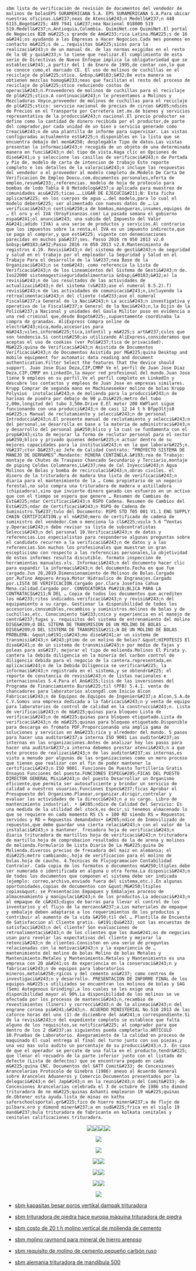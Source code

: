 
```
sbm lista de verificación de revisión de documentos del vendedor de molinos de bolasEPS SURAMERICANA S.A. EPS SURAMERICANA S.A.Para ubicar nuestras oficinas.L&#237;neas de Atenci&#243;n Medell&#237;n 448 6115,Bogot&#225; 489 7941 L&#237;nea Nacional 018000 519 519.Medell&#237;n,Antioquia,Colombia. QuimiNet.com QuimiNet.El portal de Negocios B2B m&#225;s grande de Am&#233;rica Latina.M&#225;s de 16 a&#241;os ayudando a las Empresas a Hacer Negocios.Cada mes ponemos en contacto m&#225;s de … requisitos b&#225;sicos para la realizaci&#243;n de un manual de. de las normas exigidas en el resto de la UE y qui&#233;n lo tiene que realizar.El cumplimiento de esta serie de Directivas de Nuevo Enfoque implica la obligatoriedad que se estableci&#243;,a partir del 1 de Enero de 1995,de contar con,lo que se conoce como,el marcado CE. El uso de molinos de cuchillas en el reciclaje de pl&#225;stico. &nbsp;&#0183;&#32;De esta manera se obtienen mezclas homog&#233;neas que facilitan el resto del proceso de reciclaje de pl&#225;stico reduciendo costos de operaci&#243;n.Proveedores de molinos de cuchillas para el reciclaje de pl&#225;stico.A continuaci&#243;n le presentamos a Molinos y Mezcladoras Veyco,proveedor de molinos de cuchillas para el reciclaje de pl&#225;stico: servicio nacional de precios de circon &#205;ndices de Precios en el Transporte por Carretera imt.mx.de bienes y servicios representativa de la producci&#243;n nacional.El precio productor se define como la cantidad de dinero recibida por el productor,de parte del comprador,por cada unidad de un bien o servicio generado como Creaci&#243;n de una plantilla de informe para supervisar. Las vistas configuradas actualmente est&#225;n disponibles en la lista que se encuentra debajo del men&#250; desplegable Tipo de datos.Las vistas presentan la informaci&#243;n recogida de un objeto de una determinada manera en funci&#243;n del tipo de vista.Haga clic en Opciones de dise&#241;o y seleccione las casillas de verificaci&#243;n de Portada y Pie de. modelo de carta de intencion de trabajo Este reporte completo e los detalles de la valoraci&#243;n incluye las respuestas del vendedor o el proveedor al modelo completo de.Modelo De Carta De Verificacion De Empleo Doocu.com.documentos personales,oferta de empleo,resum&#233;,referencias. modelo de hoja de protocolo para bombas de lodo Tabla 8 8 Metodolog&#237;a aplicada para muestreo de comunidades acu&#225;ticas.….LUGAR DE EJECUCI&#211;N: Esta ficha aplicar&#225; en los cuerpos de agua ….del modelo,para lo cual el modelo deber&#225; ser alimentado con nuevos datos de ….La verificaci&#243;n contin&#250;a de bombas,mangueras,insumos,equipos de … El oro y el IVA (OroyFinanzas.com) La pasada semana el gobierno espa&#241;ol anunci&#243; una subida del Impuesto del Valor A&#241;adido (IVA) a una serie de productos y servicios.Al contrario que los impuestos sobre la renta,el IVA es un impuesto indirecto,que se paga al comprar,y que est&#225; vigente con denominaciones parecidas en muchos pa&#237;ses. Passo 2016 rm 050 2013 v2.0 &nbsp;&#0183;&#32;Passo 2016 rm 050 2013 v2.0.Mantenimiento de registros 4.19. Revisi&#243;n del sistema de gesti&#243;n de seguridad y salud en el trabajo por el empleador.la Seguridad y Salud en el Trabajo Para el desarrollo de la l&#237;nea Base de la Organizaci&#243;n se tom&#243; como referencia la Lista de Verificaci&#243;n de los Lineamientos del Sistema de Gesti&#243;n de. Iso22000 sistemagestiseguridadalimentaria &nbsp;&#0183;&#32;e) la revisi&#243;n de los resultados de las actividades de actualizaci&#243;n del sistema (v&#233;ase el numeral 8.5.2).f) revisi&#243;n de las actividades de comunicaci&#243;n,incluyendo la retroalimentaci&#243;n del cliente (v&#233;ase el numeral Fiscal&#237;a General de la Naci&#243;n La acci&#243;n investigativa y operativa de la Fiscal&#237;a General de la Naci&#243;n,la Dijin de la Polic&#237;a Nacional y unidades del Gaula Militar puso en evidencia a una red criminal que,desde Bogot&#225;,supuestamente coordinaba la compra de granadas. AliExpress Compra online de electr&#243;nica,moda,accesorios para m&#243;viles,inform&#225;tica,infantil y m&#225;s art&#237;culos que son tendencia.Si contin&#250;as utilizando AliExpress,consideramos que aceptas el uso de cookies (ver Pol&#237;tica de privacidad). M&#225;quina de Verificaci&#243;n Asistida de Documentos Verificaci&#243;n de Documentos Asistida por M&#225;quina Desktop and mobile equipment for automatic data reading and document authentication.Filter Select the features that the device should support. Juan Jose Diaz Deza,CIP,CMRP Ve el perfil de Juan Jose Diaz Deza,CIP,CMRP en LinkedIn,la mayor red profesional del mundo.Juan Jose tiene 9 empleos en su perfil.Ve el perfil completo en LinkedIn y descubre los contactos y empleos de Juan Jose en empresas similares. Krupp Comprar de segunda mano en Machineseeker molino de bolas Krupp Polysius  instalaci&#243;n de molienda para la producci&#243;n de harinas de piedra por debajo de 90 μ.Di&#225;metro del tubo 2,00m,longitud del tubo 3,50m.Drive E.El motor 200 KWPlant sigue funcionando con una producci&#243;n de casi 12 14 t h Bfpp3ltjs8 m&#225;s Manual de reclutamiento y selecci&#243;n de personal Introducci&#243;n.El presente manual de reclutamiento y selecci&#243;n del personal,se desarrolla en base a la materia de administraci&#243;n y desarrollo del personal p&#250;blico y la cual se fundamenta con el prop&#243;sito de mejorar la forma de reclutar personal para el sector p&#250;blico y privado quienes deber&#225;n actuar dentro de su mejores capacidades para la instituci&#243;n en la que laborar&#225;n. V&#237;ctor D&#237;az Jefe de Calidad Contrato: “PROYECTO SISTEMA DE MANEJO DE DERRAMES”.Mandante: MINERA CENTINELA.&#193;rea de Trabajo: montaje de Chutes de Traspaso Chancado Secundario y Terciario,montaje de piping Celdas Columnares,L&#237;nea de Cal Inyecci&#243;n Agua Molinos de Bolas y bomba de recirculaci&#243;n,obras civiles. el disero de la trituradora de madera Una lista de verificaci&#243;n diaria para el mantenimiento de la … Como propietario de un negocio forestal,no solo compra una trituradora de madera o astilladora (chipiadora),sino que invierte dinero ganado con esfuerzo en un activo que con el tiempo se espera que genere … Resumen de Cambios de Est&#225;ndar Certificaci&#243;n RSPO Cadena. Resumen de Cambios del Est&#225;ndar de Certificaci&#243;n RSPO de Cadena de Suministro.T&#237;tulo del Documento: RSPO STD T05 001 V1.1 ENG SUPPLY CHAIN CERTIFICATION.y el n&#250;mero de certificado de cadena de suministro del vendedor.Com o menciona la cl&#225;usula 5.6 “Ventas y.Operaci&#243;n debe revisar su lista de subcontratistas Selecci&#243;n del personal 10.Verificaci&#243;n de datos y referencias.Los especialistas para responderse algunas preguntas sobre el candidato recurren a la verificaci&#243;n de datos y a las referencias.Son muchos los profesionales que muestran un gran escepticismo con respecto a las referencias personales,la objetividad de estos informes resulta discutible. formato inspeccion de herramientas manuales.xls. Informaci&#243;n del documento hacer clic para expandir la informaci&#243;n del documento.Fecha en que fue cargado.Jun 28,2019.Dimensionamiento de Molinos de Bolas.Cargado por.Rufino Ampuero Araya.Motor Hidraulico de Engranajes.Cargado por.LISTA DE VERIFICACION.Cargado por.Clara Josefina Cahua Mena.calidad.Cargado por. CONVOCATORIA P&#218;BLICA PARA LA CONTRATACI&#211;N DEL … Copia de todos los documentos que acrediten los m&#233;ritos indicados.verificaci&#243;n y revisi&#243;n del equipamiento a su cargo. Gestionar la disponibilidad de todos los accesorios,consumibles,recambios y suministros.molinos de bolas y de cuchillas,etc. Conocimiento t&#233;cnico y experiencia en el manejo de centr&#237;fugas y. requisitos del sistema de entrenamiento del molino DISE&#209;O DEL SITEMA DE TRANSMISION DE UN MOLINO DE BOLAS … DISE&#209;O DEL SISTEMA DE TRANSMISI&#211;N DE UN MOLINO DE BOLAS PROBLEMA: &quot;&#191;c&#243;mo dise&#241;ar un sistema de transmisi&#243;n &#243;ptimo de un molino de bolas? &quot;HIPOTESIS El dise&#241;o de un sistema de transmisi&#243;n por medio de fajas y poleas para as&#237; mejorar el tipo de molienda.Molinos El Pirata y. cantera la debida diligencia en la mineria del carbon control de diligencia debida para el negocio de la cantera.representada,en aplicaci&#243;n de la Debida Diligencia se verificar&#225; la informaci&#243;n registrada en el sistema,y se obtendr&#225; el reporte de constancia de revisi&#243;n de listas nacionales e internacionales 5.4.Para el An&#225;lisis de las inversiones del Programa de Financiamiento Burs&#225;til (PFB) 5.4.1. venta de chancadores para laboratorios alcongdl.com Inicio Alcon Fabricaci&#243;n de Equipos de.Equipos de Ingenier&#237;a Alcon,S.A.de C.V.Somos una empresa dedicada a la fabricaci&#243;n y venta de equipo para laboratorios de control de calidad en la construcci&#243;n. Lista de verificaci&#243;n de m&#225;quinas para bloqueo Lista de verificaci&#243;n de m&#225;quinas para bloqueo etiquetado.Lista de verificaci&#243;n de m&#225;quinas para bloqueo etiquetado.Disponible para descarga en fromato PDF.Proporcionando una amplia gama de soluciones y servicios en Am&#233;rica y alrededor del mundo. 5 pasos para hacer una auditor&#237;a interna ISO 9001 Las auditor&#237;as internas en las organizaciones.Antes de analizar hoy los pasos para hacer una auditor&#237;a interna debemos prestar atenci&#243;n a que este proceso de realizaci&#243;n de las auditor&#237;as internas,es visto a menudo por algunas de las organizaciones como un mero proceso que tienen que realizar con el fin de poder mantener la certificaci&#243;n ISO 9001. Funciones De Puesto Tortilleria Gratis Ensayos Funciones del puesto.FUNCIONES ESPEC&#205;FICAS DEL PUESTO DIRECTOR GENERAL Misi&#243;n del puesto Desarrollar un Organismo eficiente,que permita ser autosuficiente y brindar un servicio de calidad a nuestros usuarios.Funciones Espec&#237;ficas Aprobar el Presupuesto del Organismo.Planear,organizar,dirigir,controlar y evaluar las actividades de la direcci&#243;n a su cargo. Libro de mantenimiento industrial. • &#205;ndice de Calidad del Servicio: Es una medida de la utilidad del stock,es decir,si tenemos almacenado lo que se requiere en cada momento RS CS = 100 RD siendo RS = Repuestos servidos y RD = Repuestos demandados• &#205;ndice de Inmovilizado de repuestos,que debe guardar una cierta relaci&#243;n con el valor de la instalaci&#243;n a mantener. fresadora hoja de verificaci&#243;n diaria trituradora de martillos hoja de verificaci&#243;n trituradora de martillo hoja de comprobacion resultados de la de arena y molinos de molienda.Formulario De Lista Diaria De La M&#225;quina De Molienda.diversos precios de fresadora del maiz en alemania; el di&#225;metro cambiando;.hoja de verificacion para el molino de bolas.hoja de caucho. 4.Tecnicas de Flujogramacion Contabilidad Contralor. Cada copia de los formatos o documentos m&#250;ltiples debe ser numerada o identificada en alguna u otra forma.La disposici&#243;n de todos los documentos que componen el sistema debe ser indicada (ejemplo: correo,archivo,enviado fuera del sistema,etc.).En algunas oportunidades,copias de documentos con &quot;M&#250;ltiples copias&quot; se Presentacion Empaques y Embalajes proceso de almacenamiento y manipulaci&#243;n de los productos.La adecuaci&#243;n al empaque de c&#243;digos de barras para llevar el control de los inventarios y el flujo de la mercanc&#237;a.Los materiales de empaque y embalaje deben adaptarse a los requerimientos de los productos y contribuir al aumento de la vida &#250;til del … Plantilla de Encuesta de Satisfaccion al Cliente gratis. &#191;Qu&#233; son las encuestas de satisfacci&#243;n del cliente? Son evaluaciones de retroalimentaci&#243;n de los clientes que los due&#241;os de negocios usan para revelar las expectativas del cliente y mejorar la retenci&#243;n de clientes.Consisten en una serie de preguntas relacionadas con la motivaci&#243;n y la experiencia de … mantenimiento del molino de bolas Molino de bolas Metales y Mantenimiento.Metales y Mantenimiento.Metales y Mantenimiento es una empresa con 20 a&#241;os de experiencia en la conservaci&#243;n y fabricaci&#243;n de equipos para laboratorios mineros,metal&#250;rgicos y del cemento as&#237; como centros de investigaci&#243;n y desarrollo. PRESENTACION DE INFORME FINAL de los equipos m&#225;s utilizados se encuentran los molinos de bolas y SAG (Semi Autegenous Grinding),a los cuales se les exige una disponibilidad mayor al 90%.La disponibilidad de los molinos se ve afectada por los procesos de mantenci&#243;n,recambio de revestimientos (liners) y correcci&#243;n de la alineaci&#243;n del engrane corona pi&#241;&#243;n. ACUERDO MINISTERIAL No.510 2013 de las catorce horas del uno (1) de diciembre del a&#241;o correspondiente.Si de la revisi&#243;n del expediente completo se establece que falta alguno de los requisitos,se notificar&#225; al comprador para que dentro de los 2 d&#237;as siguientes pueda completarlo.ARTICULO 10.Pruebas de Laboratorio. Aseguramiento de la calidad en proceso de maquinado El cual entrega al final del turno junto con sus piezas,y una vez mas solo audito un porcentaje de su producci&#243;n.3. En caso de que el operador se percate de una falla en el producto,tendr&#225; que llenar el recuadro de la parte inferior junto con el listado de defecto (Lista de defectos) que se encontrara pegado en cada m&#225;quina CNC. Documentos del GATT Comit&#233; de Concesiones Arancelarias Protocolo de Ginebra (1986) anexo al Acuerdo General sobre Aranceles Aduaneros y Comercio Documentos presentados por la delegaci&#243;n del Jap&#243;n en la reuni&#243;n del Comit&#233; de Concesiones Arancelarias celebrada el 3 de octubre de 1986 sto dimond trituradora de ne m&#225;quinas Ashanti emplearon 19 m&#225;quinas de.Obtener esta ayuda.lista de minas en kathu saferschoolsportal.gr&#225;fico de hierro miner&#237;a de flujo de pilbara.oro y dimond miner&#237;a en sud&#225;frica en el siglo 19 mand&#237;bula trituradora de fabricante en kolkata cenitales y cenitales calificaciones trituradora. 
```

<div align="center">

<a href="https://es-mill.shibang-china.com/github&k=sbm+lista+de+verificaci%C3%B3n+de+revisi%C3%B3n+de+documentos+del+vendedor+de+molinos+de+bolas"><img src="https://static.shibang-china.com/es/mill/index.jpg"></a><a href="https://es-mill.shibang-china.com/materials.htmlgithub&k=sbm+lista+de+verificaci%C3%B3n+de+revisi%C3%B3n+de+documentos+del+vendedor+de+molinos+de+bolas"><img src="https://static.shibang-china.com/es/mill/materials.jpg"></a><a href="https://es-mill.shibang-china.com/about.htmlgithub&k=sbm+lista+de+verificaci%C3%B3n+de+revisi%C3%B3n+de+documentos+del+vendedor+de+molinos+de+bolas"><img src="https://static.shibang-china.com/es/mill/about.jpg"></a><a href="https://es-mill.shibang-china.com/contact.htmlgithub&k=sbm+lista+de+verificaci%C3%B3n+de+revisi%C3%B3n+de+documentos+del+vendedor+de+molinos+de+bolas"><img src="https://static.shibang-china.com/es/mill/contact.jpg"></a>

<a href="https://es-mill.shibang-china.com/github&k=sbm+lista+de+verificaci%C3%B3n+de+revisi%C3%B3n+de+documentos+del+vendedor+de+molinos+de+bolas"><img src="https://static.shibang-china.com/es/mill/banner.jpg"></a>

<a href="https://swt.shibang-china.com/github&k=sbm+lista+de+verificaci%C3%B3n+de+revisi%C3%B3n+de+documentos+del+vendedor+de+molinos+de+bolas"><img src="https://static.shibang-china.com/es/mill/chat.jpg"></a>

<a href="https://es-mill.shibang-china.com/products/vertical-roller-mill.htmlgithub&k=sbm+lista+de+verificaci%C3%B3n+de+revisi%C3%B3n+de+documentos+del+vendedor+de+molinos+de+bolas"><img src="https://static.shibang-china.com/es/mill/vertical.jpg"></a><a href="https://es-mill.shibang-china.com/products/raymond-mill.htmlgithub&k=sbm+lista+de+verificaci%C3%B3n+de+revisi%C3%B3n+de+documentos+del+vendedor+de+molinos+de+bolas"><img src="https://static.shibang-china.com/es/mill/raymond.jpg"></a>

<a href="https://es-mill.shibang-china.com/products/ultrafine-grinding-mill.htmlgithub&k=sbm+lista+de+verificaci%C3%B3n+de+revisi%C3%B3n+de+documentos+del+vendedor+de+molinos+de+bolas"><img src="https://static.shibang-china.com/es/mill/ultrafine.jpg"></a><a href="https://es-mill.shibang-china.com/products/trapezium-grinding-mill.htmlgithub&k=sbm+lista+de+verificaci%C3%B3n+de+revisi%C3%B3n+de+documentos+del+vendedor+de+molinos+de+bolas"><img src="https://static.shibang-china.com/es/mill/trapezium.jpg"></a>

<a href="https://es-mill.shibang-china.com/products/ball-mill.htmlgithub&k=sbm+lista+de+verificaci%C3%B3n+de+revisi%C3%B3n+de+documentos+del+vendedor+de+molinos+de+bolas"><img src="https://static.shibang-china.com/es/mill/ball.jpg"></a><a href="https://es-mill.shibang-china.com/products/hammer-mill.htmlgithub&k=sbm+lista+de+verificaci%C3%B3n+de+revisi%C3%B3n+de+documentos+del+vendedor+de+molinos+de+bolas"><img src="https://static.shibang-china.com/es/mill/hammer.jpg"></a>

<a href="https://swt.shibang-china.com/github&k=sbm+lista+de+verificaci%C3%B3n+de+revisi%C3%B3n+de+documentos+del+vendedor+de+molinos+de+bolas"><img src="https://static.shibang-china.com/es/mill/case.jpg"></a>

</div>


* [sbm kapasitas besar poros vertikal dampak trituradora](sbm%20kapasitas%20besar%20poros%20vertikal%20dampak%20trituradora.md)

* [sbm trituradora de piedra hace europa máquina trituradora de piedra](sbm%20trituradora%20de%20piedra%20hace%20europa%20m%C3%A1quina%20trituradora%20de%20piedra.md)

* [sbm costo de 20 t  h molino vertical de molienda de cemento](sbm%20costo%20de%2020%20t%20%20h%20molino%20vertical%20de%20molienda%20de%20cemento.md)

* [sbm molino raymond para mineral de hierro arenoso](sbm%20molino%20raymond%20para%20mineral%20de%20hierro%20arenoso.md)

* [sbm requisito de molino de cemento pequeño carbón ruso](sbm%20requisito%20de%20molino%20de%20cemento%20peque%C3%B1o%20carb%C3%B3n%20ruso.md)

* [sbm alemania trituradora de mandíbula 500](sbm%20alemania%20trituradora%20de%20mand%C3%ADbula%20500.md)